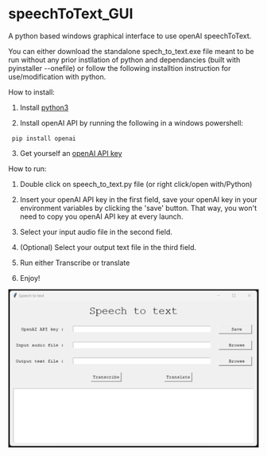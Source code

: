 # speechToText_GUI
A python based windows graphical interface to use openAI speechToText.

You can either download the standalone spech_to_text.exe file meant to be run without any prior instllation of python and dependancies (built with pyinstaller --onefile) or follow the following installtion instruction for use/modification with python. 

How to install: 

1) Install [python3](https://docs.python.org/fr/3/using/windows.html)
   
2) Install openAI API by running the following in a windows powershell:
```
 pip install openai
```

3) Get yourself an [openAI API key](https://help.openai.com/en/articles/4936850-where-do-i-find-my-secret-api-key)

How to run: 

1) Double click on speech_to_text.py file (or right click/open with/Python)

2) Insert your openAI API key in the first field, save your openAI key in your environment variables by clicking the 'save' button. That way, you won't need to copy you openAI API key at every launch. 

3) Select your input audio file in the second field. 

4) (Optional) Select your output text file in the third field. 

5) Run either Transcribe or translate

6) Enjoy!

<img src="./image/gui_overview.png" width="600">
